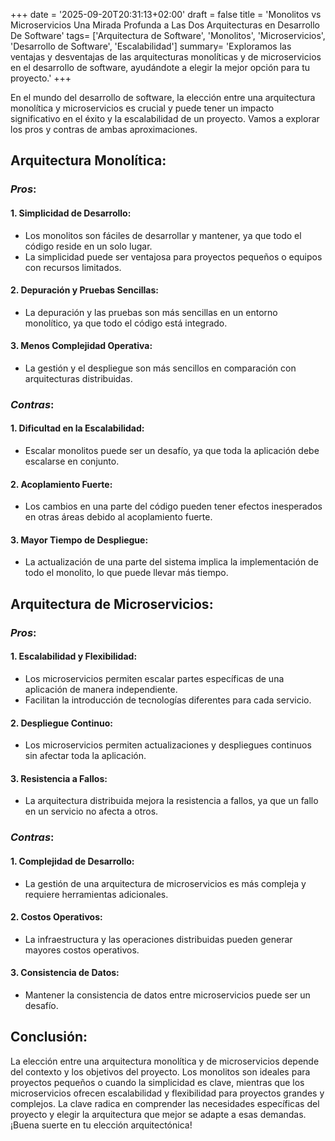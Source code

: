 +++
date = '2025-09-20T20:31:13+02:00'
draft = false
title = 'Monolitos vs Microservicios Una Mirada Profunda a Las Dos Arquitecturas en Desarrollo De Software'
tags= ['Arquitectura de Software', 'Monolitos', 'Microservicios', 'Desarrollo de Software', 'Escalabilidad']
summary= 'Exploramos las ventajas y desventajas de las arquitecturas monolíticas y de microservicios en el desarrollo de software, ayudándote a elegir la mejor opción para tu proyecto.'
+++

En el mundo del desarrollo de software, la elección entre una arquitectura monolítica y microservicios es crucial y puede tener un impacto significativo en el éxito y la escalabilidad de un proyecto. Vamos a explorar los pros y contras de ambas aproximaciones.

## Arquitectura Monolítica:
### *Pros*:
#### 1. Simplicidad de Desarrollo:
* Los monolitos son fáciles de desarrollar y mantener, ya que todo el código reside en un solo lugar.
* La simplicidad puede ser ventajosa para proyectos pequeños o equipos con recursos limitados.

#### 2. Depuración y Pruebas Sencillas:
* La depuración y las pruebas son más sencillas en un entorno monolítico, ya que todo el código está integrado.

#### 3. Menos Complejidad Operativa:
* La gestión y el despliegue son más sencillos en comparación con arquitecturas distribuidas.

### *Contras*:
#### 1. Dificultad en la Escalabilidad:
* Escalar monolitos puede ser un desafío, ya que toda la aplicación debe escalarse en conjunto.

#### 2. Acoplamiento Fuerte:
* Los cambios en una parte del código pueden tener efectos inesperados en otras áreas debido al acoplamiento fuerte.

#### 3. Mayor Tiempo de Despliegue:
* La actualización de una parte del sistema implica la implementación de todo el monolito, lo que puede llevar más tiempo.

## Arquitectura de Microservicios:
### *Pros*:
#### 1. Escalabilidad y Flexibilidad:
* Los microservicios permiten escalar partes específicas de una aplicación de manera independiente.
* Facilitan la introducción de tecnologías diferentes para cada servicio.

#### 2. Despliegue Continuo:
* Los microservicios permiten actualizaciones y despliegues continuos sin afectar toda la aplicación.

#### 3. Resistencia a Fallos:
* La arquitectura distribuida mejora la resistencia a fallos, ya que un fallo en un servicio no afecta a otros.

### *Contras*:
#### 1. Complejidad de Desarrollo:
* La gestión de una arquitectura de microservicios es más compleja y requiere herramientas adicionales.

#### 2. Costos Operativos:
* La infraestructura y las operaciones distribuidas pueden generar mayores costos operativos.

#### 3. Consistencia de Datos:
* Mantener la consistencia de datos entre microservicios puede ser un desafío.

## Conclusión:
La elección entre una arquitectura monolítica y de microservicios depende del contexto y los objetivos del proyecto. Los monolitos son ideales para proyectos pequeños o cuando la simplicidad es clave, mientras que los microservicios ofrecen escalabilidad y flexibilidad para proyectos grandes y complejos. La clave radica en comprender las necesidades específicas del proyecto y elegir la arquitectura que mejor se adapte a esas demandas. ¡Buena suerte en tu elección arquitectónica!